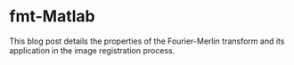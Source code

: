 # fmt-Matlab
This blog post details the properties of the Fourier-Merlin transform and its application in the image registration process.
